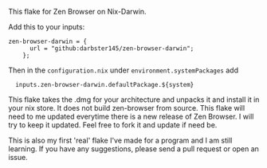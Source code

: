 This flake for Zen Browser on Nix-Darwin.



Add this to your inputs:
```
zen-browser-darwin = {
      url = "github:darbster145/zen-browser-darwin";
    };
```

Then in the ```configuration.nix``` under ```environment.systemPackages``` add
```
  inputs.zen-browser-darwin.defaultPackage.${system}
```

This flake takes the .dmg for your architecture and unpacks it and install it in your nix store. It does not build zen-browser from source. This flake will need to me updated everytime there is a new release of Zen Browser. I will try to keep it updated. Feel free to fork it and update if need be. 

This is also my first 'real' flake I've made for a program and I am still learning. If you have any suggestions, please send a pull request or open an issue. 

